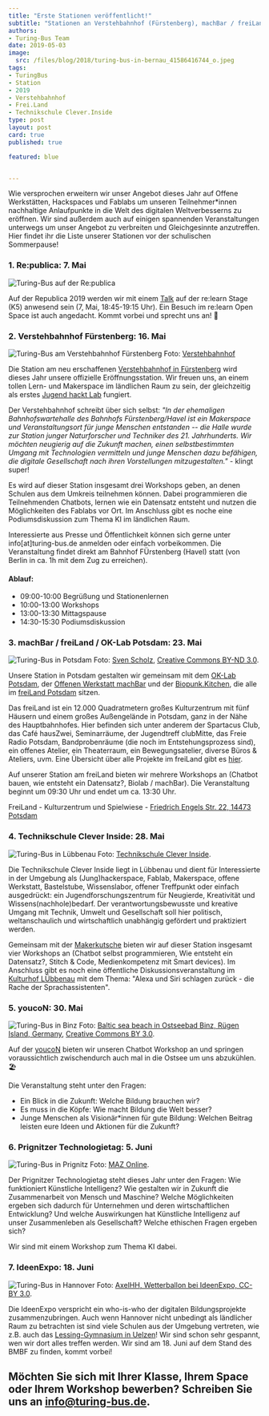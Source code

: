 ```yaml
---
title: "Erste Stationen veröffentlicht!"
subtitle: "Stationen an Verstehbahnhof (Fürstenberg), machBar / freiLand (Potsdam), Technikschule Clever Inside (Lübbenau) & mehr"
authors:
- Turing-Bus Team
date: 2019-05-03
image:
  src: /files/blog/2018/turing-bus-in-bernau_41586416744_o.jpeg
tags:
- TuringBus
- Station
- 2019
- Verstehbahnhof
- Frei.Land
- Technikschule Clever.Inside
type: post
layout: post
card: true
published: true

featured: blue


---
```


Wie versprochen erweitern wir unser Angebot dieses Jahr auf Offene Werkstätten, Hackspaces und Fablabs um unseren Teilnehmer*innen nachhaltige Anlaufpunkte in die Welt des digitalen Weltverbesserns zu eröffnen. Wir sind außerdem auch auf einigen spannenden Veranstaltungen unterwegs um unser Angebot zu verbreiten und Gleichgesinnte anzutreffen. Hier findet ihr die Liste unserer Stationen vor der schulischen Sommerpause! 

### 1. Re:publica: 7. Mai

![Turing-Bus auf der Re:publica](/files/blog/2019/05/rp19-safe_the_date_web_0.jpg)

Auf der Republica 2019 werden wir mit einem [Talk](https://19.re-publica.com/en/session/dem-turing-bus-durch-kleinstadtgalaxie) auf der re:learn Stage (K5) anwesend sein (7, Mai, 18:45-19:15 Uhr). Ein Besuch im re:learn Open Space ist auch angedacht. Kommt vorbei und sprecht uns an! 👋

### 2. Verstehbahnhof Fürstenberg: 16. Mai 

![Turing-Bus am Verstehbahnhof Fürstenberg](/files/blog/2019/05/vbhf-slider2.jpg)
Foto: [Verstehbahnhof](https://www.verstehbahnhof.de/)

Die Station am neu erschaffenen [Verstehbahnhof in Fürstenberg](https://www.verstehbahnhof.de/) wird dieses Jahr unsere offizielle Eröffnungsstation. Wir freuen uns, an einem tollen Lern- und Makerspace im ländlichen Raum zu sein, der gleichzeitig als erstes [Jugend hackt Lab](https://jugendhackt.org/labs/) fungiert. 

Der Verstehbahnhof schreibt über sich selbst: *"In der ehemaligen Bahnhofswartehalle des Bahnhofs Fürstenberg/Havel ist ein Makerspace und Veranstaltungsort für junge Menschen entstanden -- die Halle wurde zur Station junger Naturforscher und Techniker des 21. Jahrhunderts. Wir möchten neugierig auf die Zukunft machen, einen selbstbestimmten Umgang mit Technologien vermitteln und junge Menschen dazu befähigen, die digitale Gesellschaft nach ihren Vorstellungen mitzugestalten."* - klingt super!  

Es wird auf dieser Station insgesamt drei Workshops geben, an denen Schulen aus dem Umkreis teilnehmen können. Dabei programmieren die Teilnehmenden Chatbots, lernen wie ein Datensatz entsteht und nutzen die Möglichkeiten des Fablabs vor Ort. Im Anschluss gibt es noche eine Podiumsdiskussion zum Thema KI im ländlichen Raum. 

Interessierte aus Presse und Öffentlichkeit können sich gerne unter info[at]turing-bus.de anmelden oder einfach vorbeikommen. Die Veranstaltung findet direkt am Bahnhof FÜrstenberg (Havel) statt (von Berlin in ca. 1h mit dem Zug zu erreichen).

#### Ablauf: 

* 09:00-10:00 Begrüßung und Stationenlernen
* 10:00-13:00 Workshops
* 13:00-13:30 Mittagspause
* 14:30-15:30 Podiumsdiskussion

### 3. machBar / freiLand / OK-Lab Potsdam: 23. Mai 

![Turing-Bus in Potsdam](/files/blog/2019/05/Freiland_Gelaende1.jpg)
Foto: [Sven Scholz](https://www.c3s.cc/13-juni-2015-die-2-generalversammlung-der-c3s-in-potsdam/), [Creative Commons BY-ND 3.0](https://creativecommons.org/licenses/by-nd/3.0/de/).

Unsere Station in Potsdam gestalten wir gemeinsam mit dem [OK-Lab Potsdam](https://www.oklab-potsdam.de/), der [Offenen Werkstatt machBar](https://machbar-potsdam.de/) und der [Biopunk.Kitchen](https://biopunk.kitchen/), die alle im [freiLand Potsdam](https://www.freiland-potsdam.de/) sitzen.

Das freiLand ist ein 12.000 Quadratmetern großes Kulturzentrum mit fünf Häusern und einem großes Außengelände in Potsdam, ganz in der Nähe des Hauptbahnhofes. Hier befinden sich unter anderem der Spartacus Club, das Café hausZwei, Seminarräume, der Jugendtreff clubMitte, das Freie Radio Potsdam, Bandprobenräume (die noch im Entstehungsprozess sind), ein offenes Atelier, ein Theaterraum, ein Bewegungsatelier, diverse Büros & Ateliers, uvm. Eine Übersicht über alle Projekte im freiLand gibt es [hier](https://www.freiland-potsdam.de/projekte#content).

Auf unserer Station am freiLand bieten wir mehrere Workshops an (Chatbot bauen, wie entsteht ein Datensatz?, Biolab / machBar). Die Veranstaltung beginnt um 09:30 Uhr und endet um ca. 13:30 Uhr. 

FreiLand - Kulturzentrum und Spielwiese - [Friedrich Engels Str. 22, 14473 Potsdam](https://www.openstreetmap.org/way/139749547)

### 4. Technikschule Clever Inside: 28. Mai 

![Turing-Bus in Lübbenau](/files/blog/2019/05/tci-gebaeude.jpg)
Foto: [Technikschule Clever Inside](http://jfvnet.de/?page_id=32).

Die Technikschule Clever Inside liegt in Lübbenau und dient für Interessierte in der Umgebung als (Jung)hackerspace, Fablab, Makerspace, offene Werkstatt, Bastelstube, Wissenslabor, offener Treffpunkt oder einfach ausgedrückt: ein Jugendforschungszentrum für Neugierde, Kreativität und Wissens(nachhole)bedarf. Der verantwortungsbewusste und kreative Umgang mit Technik, Umwelt und Gesellschaft soll hier politisch, weltanschaulich und wirtschaftlich unabhängig gefördert und praktiziert werden. 

Gemeinsam mit der [Makerkutsche](https://makerkutsche.de/) bieten wir auf dieser Station insgesamt vier Workshops an (Chatbot selbst programmieren, Wie entsteht ein Datensatz?, Stitch & Code, Medienkompetenz mit Smart devices). Im Anschluss gibt es noch eine öffentliche Diskussionsveranstaltung im [Kulturhof LÜbbenau](https://www.kulturhof-luebbenau.de) mit dem Thema: "Alexa und Siri schlagen zurück - die Rache der Sprachassistenten". 

### 5. youcoN: 30. Mai

![Turing-Bus in Binz](/files/blog/2019/05/ostseebad.JPG)
Foto: [Baltic sea beach in Ostseebad Binz, Rügen Island, Germany](https://commons.wikimedia.org/wiki/File:Ostseebad_Binz,_mo%C5%99sk%C3%A1_pl%C3%A1%C5%BE.JPG), [Creative Commons BY 3.0](https://creativecommons.org/licenses/by/3.0/deed.en).


Auf der [youcoN](https://youpan.de/youcon2019/) bieten wir unseren Chatbot Workshop an und springen voraussichtlich zwischendurch auch mal in die Ostsee um uns abzukühlen. 🏖 

Die Veranstaltung steht unter den Fragen: 

* Ein Blick in die Zukunft: Welche Bildung brauchen wir?
* Es muss in die Köpfe: Wie macht Bildung die Welt besser?
* Junge Menschen als Visionär*innen für gute Bildung: Welchen Beitrag leisten eure Ideen und Aktionen für die Zukunft?



### 6. Prignitzer Technologietag: 5. Juni

![Turing-Bus in Prignitz](/files/blog/2019/05/prignitz.jpg)
Foto: [MAZ Online](https://www.maz-online.de/Lokales/Prignitz/Energie-und-Technologietag-in-Perleberg2).

Der Prignitzer Technologietag steht dieses Jahr unter den Fragen: Wie funktioniert Künstliche Intelligenz? Wie gestalten wir in Zukunft die Zusammenarbeit von Mensch und Maschine? Welche Möglichkeiten ergeben sich dadurch für Unternehmen und deren wirtschaftlichen Entwicklung? Und welche Auswirkungen hat Künstliche Intelligenz auf unser Zusammenleben als Gesellschaft? Welche ethischen Fragen ergeben sich?

Wir sind mit einem Workshop zum Thema KI dabei. 



### 7. IdeenExpo: 18. Juni

![Turing-Bus in Hannover](/files/blog/2019/05/ideenexpo.jpg)
Foto: [AxelHH, Wetterballon bei IdeenExpo, CC-BY 3.0](https://www.maz-online.de/Lokales/Prignitz/Energie-und-Technologietag-in-Perleberg2).

Die IdeenExpo verspricht ein who-is-who der digitalen Bildungsprojekte zusammenzubringen. Auch wenn Hannover nicht unbedingt als ländlicher Raum zu betrachten ist sind viele Schulen aus der Umgebung vertreten, wie z.B. auch das [Lessing-Gymnasium in Uelzen](/blog/2018/06/mit-den-demokratielaboren-in-uelzen/)! Wir sind schon sehr gespannt, wen wir dort alles treffen werden. Wir sind am 18. Juni auf dem Stand  des BMBF zu finden, kommt vorbei!  



## Möchten Sie sich mit Ihrer Klasse, Ihrem Space oder Ihrem Workshop bewerben? Schreiben Sie uns an [info@turing-bus.de](mailto:info@turing-bus.de).
